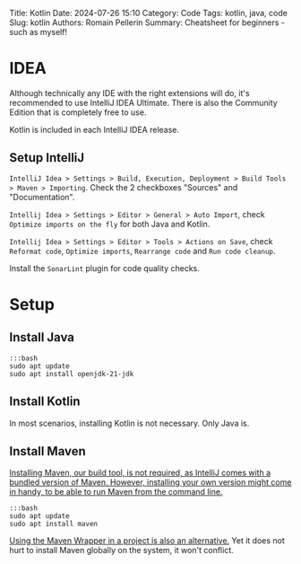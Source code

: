 Title: Kotlin
Date: 2024-07-26 15:10
Category: Code
Tags: kotlin, java, code
Slug: kotlin
Authors: Romain Pellerin
Summary: Cheatsheet for beginners - such as myself!

# IDEA

Although technically any IDE with the right extensions will do, it's recommended to use IntelliJ IDEA Ultimate. There is also the Community Edition that is completely free to use.

Kotlin is included in each IntelliJ IDEA release.

## Setup IntelliJ

`IntelliJ Idea > Settings > Build, Execution, Deployment > Build Tools > Maven > Importing`. Check the 2 checkboxes "Sources" and "Documentation".

`Intellij Idea > Settings > Editor > General > Auto Import`, check `Optimize imports on the fly` for both Java and Kotlin.

`Intellij Idea > Settings > Editor > Tools > Actions on Save`, check `Reformat code`, `Optimize imports`, `Rearrange code` and `Run code cleanup`.

Install the `SonarLint` plugin for code quality checks.

# Setup

## Install Java

    :::bash
    sudo apt update
    sudo apt install openjdk-21-jdk

## Install Kotlin

In most scenarios, installing Kotlin is not necessary. Only Java is.

## Install Maven

[Installing Maven, our build tool, is not required, as IntelliJ comes with a bundled version of Maven. However, installing your own version might come in handy, to be able to run Maven from the command line.](https://stackoverflow.com/questions/66399278/having-maven-plugins-in-intellij-idea-without-maven-installation-in-computer)


    :::bash
    sudo apt update
    sudo apt install maven

[Using the Maven Wrapper in a project is also an alternative.](https://maven.apache.org/wrapper/) Yet it does not hurt to install Maven globally on the system, it won't conflict.

